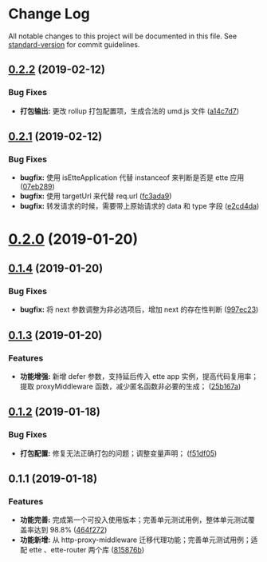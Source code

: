 # Change Log

All notable changes to this project will be documented in this file. See [standard-version](https://github.com/conventional-changelog/standard-version) for commit guidelines.

<a name="0.2.2"></a>
## [0.2.2](https://github.com/boycgit/ette-proxy/compare/v0.2.1...v0.2.2) (2019-02-12)


### Bug Fixes

* **打包输出:** 更改 rollup 打包配置项，生成合法的 umd.js 文件 ([a14c7d7](https://github.com/boycgit/ette-proxy/commit/a14c7d7))



<a name="0.2.1"></a>
## [0.2.1](https://github.com/boycgit/ette-proxy/compare/v0.2.0...v0.2.1) (2019-02-12)


### Bug Fixes

* **bugfix:** 使用 isEtteApplication 代替 instanceof 来判断是否是 ette 应用 ([07eb289](https://github.com/boycgit/ette-proxy/commit/07eb289))
* **bugfix:** 使用 targetUrl 来代替 req.url ([fc3ada9](https://github.com/boycgit/ette-proxy/commit/fc3ada9))
* **bugfix:** 转发请求的时候，需要带上原始请求的 data 和 type 字段 ([e2cd4da](https://github.com/boycgit/ette-proxy/commit/e2cd4da))



<a name="0.2.0"></a>
# [0.2.0](https://github.com/boycgit/ette-proxy/compare/v0.1.4...v0.2.0) (2019-01-20)



<a name="0.1.4"></a>
## [0.1.4](https://github.com/boycgit/ette-proxy/compare/v0.1.3...v0.1.4) (2019-01-20)


### Bug Fixes

* **bugfix:** 将 next 参数调整为非必选项后，增加 next 的存在性判断 ([997ec23](https://github.com/boycgit/ette-proxy/commit/997ec23))



<a name="0.1.3"></a>
## [0.1.3](https://github.com/boycgit/ette-proxy/compare/v0.1.2...v0.1.3) (2019-01-20)


### Features

* **功能增强:** 新增 defer 参数，支持延后传入 ette app 实例，提高代码复用率；提取 proxyMiddleware 函数，减少匿名函数非必要的生成； ([25b167a](https://github.com/boycgit/ette-proxy/commit/25b167a))



<a name="0.1.2"></a>
## [0.1.2](https://github.com/boycgit/ette-proxy/compare/v0.1.1...v0.1.2) (2019-01-18)


### Bug Fixes

* **打包配置:** 修复无法正确打包的问题；调整变量声明； ([f51df05](https://github.com/boycgit/ette-proxy/commit/f51df05))



<a name="0.1.1"></a>
## 0.1.1 (2019-01-18)


### Features

* **功能完善:** 完成第一个可投入使用版本；完善单元测试用例，整体单元测试覆盖率达到 98.8% ([464f272](https://github.com/boycgit/ette-proxy/commit/464f272))
* **功能新增:** 从 http-proxy-middleware 迁移代理功能；完善单元测试用例；适配 ette 、ette-router 两个库 ([815876b](https://github.com/boycgit/ette-proxy/commit/815876b))
